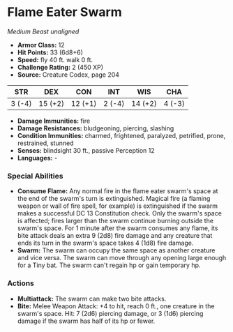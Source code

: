 # Flame Eater Swarm

*Medium* *Beast* *unaligned*

- **Armor Class:** 12
- **Hit Points:** 33 (6d8+6)
- **Speed:** fly 40 ft. walk 0 ft.
- **Challenge Rating:** 2 (450 XP)
- **Source:** Creature Codex, page 204

| STR | DEX | CON | INT | WIS | CHA |
| --- | --- | --- | --- | --- | --- |
| 3 (-4) | 15 (+2) | 12 (+1) | 2 (-4) | 14 (+2) | 4 (-3) |

- **Damage Immunities:** fire
- **Damage Resistances:** bludgeoning, piercing, slashing
- **Condition Immunities:** charmed, frightened, paralyzed, petrified, prone, restrained, stunned
- **Senses:** blindsight 30 ft., passive Perception 12
- **Languages:** -

### Special Abilities

- **Consume Flame:** Any normal fire in the flame eater swarm's space at the end of the swarm's turn is extinguished. Magical fire (a flaming weapon or wall of fire spell, for example) is extinguished if the swarm makes a successful DC 13 Constitution check. Only the swarm's space is affected; fires larger than the swarm continue burning outside the swarm's space. For 1 minute after the swarm consumes any flame, its bite attack deals an extra 9 (2d8) fire damage and any creature that ends its turn in the swarm's space takes 4 (1d8) fire damage.
- **Swarm:** The swarm can occupy the same space as another creature and vice versa. The swarm can move through any opening large enough for a Tiny bat. The swarm can't regain hp or gain temporary hp.

### Actions

- **Multiattack:** The swarm can make two bite attacks.
- **Bite:** Melee Weapon Attack: +4 to hit, reach 0 ft., one creature in the swarm's space. Hit: 7 (2d6) piercing damage, or 3 (1d6) piercing damage if the swarm has half of its hp or fewer.


